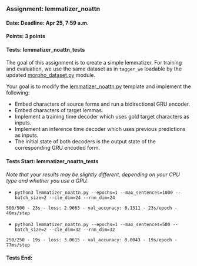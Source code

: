 ### Assignment: lemmatizer_noattn
#### Date: Deadline: Apr 25, 7:59 a.m.
#### Points: 3 points
#### Tests: lemmatizer_noattn_tests

The goal of this assignment is to create a simple lemmatizer. For training
and evaluation, we use the same dataset as in `tagger_we` loadable by the
updated [morpho_dataset.py](https://github.com/ufal/npfl114/tree/master/labs/09/morpho_dataset.py)
module.

Your goal is to modify the
[lemmatizer_noattn.py](https://github.com/ufal/npfl114/tree/master/labs/09/lemmatizer_noattn.py)
template and implement the following:
- Embed characters of source forms and run a bidirectional GRU encoder.
- Embed characters of target lemmas.
- Implement a training time decoder which uses gold target characters as inputs.
- Implement an inference time decoder which uses previous predictions as inputs.
- The initial state of both decoders is the output state of the corresponding
  GRU encoded form.

#### Tests Start: lemmatizer_noattn_tests
_Note that your results may be slightly different, depending on your CPU type and whether you use a GPU._
- `python3 lemmatizer_noattn.py --epochs=1 --max_sentences=1000 --batch_size=2 --cle_dim=24 --rnn_dim=24`
```
500/500 - 23s - loss: 2.9663 - val_accuracy: 0.1311 - 23s/epoch - 46ms/step
```
- `python3 lemmatizer_noattn.py --epochs=1 --max_sentences=500 --batch_size=2 --cle_dim=32 --rnn_dim=32`
```
250/250 - 19s - loss: 3.0615 - val_accuracy: 0.0043 - 19s/epoch - 77ms/step
```
#### Tests End:
